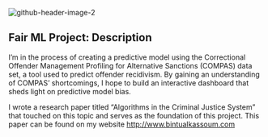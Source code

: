 ![github-header-image-2](https://user-images.githubusercontent.com/96799559/169420662-b09ff412-dce7-4158-80ac-245931d9c765.png)


## Fair ML Project: Description
I’m in the process of creating a predictive model using the Correctional Offender Management Profiling for Alternative Sanctions (COMPAS) data set, a tool used to predict offender recidivism. By gaining an understanding of COMPAS’ shortcomings, I hope to build an interactive dashboard that sheds light on predictive model bias.

I wrote a research paper titled “Algorithms in the Criminal Justice System” that touched on this topic and serves as the foundation of this project. This paper can be found on my website http://www.bintualkassoum.com

